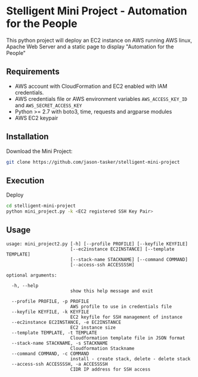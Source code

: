 # Stelligent Mini Project - Automation for the People

This python project will deploy an EC2 instance on AWS running AWS linux, Apache Web Server and a static page to display "Automation for the People"

## Requirements
- AWS account with CloudFormation and EC2 enabled with IAM credentials.
- AWS credentials file or AWS environment variables `AWS_ACCESS_KEY_ID` and `AWS_SECRET_ACCESS_KEY`
- Python >= 2.7 with boto3, time, requests and argparse modules
- AWS EC2 keypair 

## Installation
Download the Mini Project:
```sh
git clone https://github.com/jason-tasker/stelligent-mini-project
```

## Execution
Deploy 
```sh
cd stelligent-mini-project
python mini_project.py -k <EC2 registered SSH Key Pair>
```

## Usage
```text
usage: mini_project2.py [-h] [--profile PROFILE] [--keyfile KEYFILE]
                        [--ec2instance EC2INSTANCE] [--template TEMPLATE]
                        [--stack-name STACKNAME] [--command COMMAND]
                        [--access-ssh ACCESSSSH]

optional arguments:

  -h, --help            
                        show this help message and exit

  --profile PROFILE, -p PROFILE
                        AWS profile to use in credentials file
  --keyfile KEYFILE, -k KEYFILE
                        EC2 keyfile for SSH management of instance
  --ec2instance EC2INSTANCE, -e EC2INSTANCE
                        EC2 instance size
  --template TEMPLATE, -t TEMPLATE
                        Cloudformation template file in JSON format
  --stack-name STACKNAME, -s STACKNAME
                        Cloudformation Stackname
  --command COMMAND, -c COMMAND
                        install - create stack, delete - delete stack
  --access-ssh ACCESSSSH, -a ACCESSSSH
                        CIDR IP address for SSH access
                        
```
